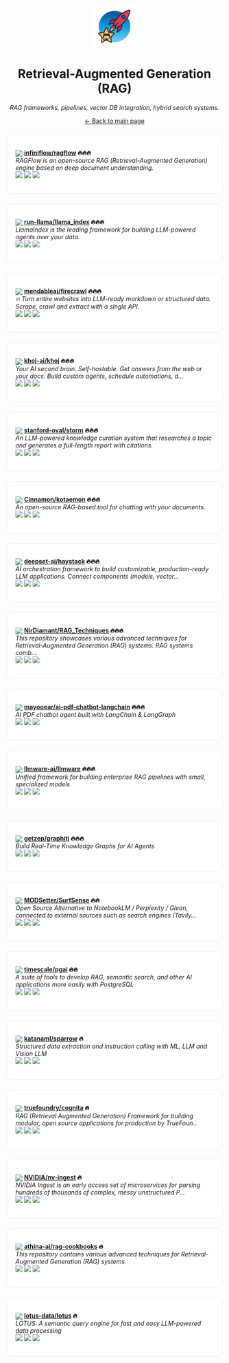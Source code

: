 <p align="center"><img src="../assets/awesome-logo.png" width="100" alt="Awesome Repos"/></p>
<h1 align="center">Retrieval-Augmented Generation (RAG)</h1>
<p align="center"><i>RAG frameworks, pipelines, vector DB integration, hybrid search systems.</i></p>

<p align="center"><a href="../README.md">← Back to main page</a></p>

<div align="left" style="border:1px solid #eee; border-radius:10px; padding:18px 20px; margin:24px 0; background:#fff;">

<img src="https://avatars.githubusercontent.com/u/69962740?v=4" width="32" style="vertical-align:middle;"/> <strong><a href="https://github.com/infiniflow/ragflow">infiniflow/ragflow</a> 🔥🔥🔥</strong><br/>
<em>RAGFlow is an open-source RAG (Retrieval-Augmented Generation) engine based on deep document understanding.</em><br/>
<span>
<a href="https://github.com/infiniflow/ragflow/stargazers"><img src="https://img.shields.io/github/stars/infiniflow/ragflow?style=flat-square&labelColor=343b41"></a>
<a href="https://github.com/infiniflow/ragflow/network/members"><img src="https://img.shields.io/github/forks/infiniflow/ragflow?style=flat-square&labelColor=343b41"></a>
<a href="https://github.com/infiniflow/ragflow/commits"><img src="https://img.shields.io/github/last-commit/infiniflow/ragflow?style=flat-square&labelColor=343b41"></a>
</span>
</div>

<div align="left" style="border:1px solid #eee; border-radius:10px; padding:18px 20px; margin:24px 0; background:#fff;">

<img src="https://avatars.githubusercontent.com/u/130722866?v=4" width="32" style="vertical-align:middle;"/> <strong><a href="https://github.com/run-llama/llama_index">run-llama/llama_index</a> 🔥🔥🔥</strong><br/>
<em>LlamaIndex is the leading framework for building LLM-powered agents over your data.</em><br/>
<span>
<a href="https://github.com/run-llama/llama_index/stargazers"><img src="https://img.shields.io/github/stars/run-llama/llama_index?style=flat-square&labelColor=343b41"></a>
<a href="https://github.com/run-llama/llama_index/network/members"><img src="https://img.shields.io/github/forks/run-llama/llama_index?style=flat-square&labelColor=343b41"></a>
<a href="https://github.com/run-llama/llama_index/commits"><img src="https://img.shields.io/github/last-commit/run-llama/llama_index?style=flat-square&labelColor=343b41"></a>
</span>
</div>

<div align="left" style="border:1px solid #eee; border-radius:10px; padding:18px 20px; margin:24px 0; background:#fff;">

<img src="https://avatars.githubusercontent.com/u/135057108?v=4" width="32" style="vertical-align:middle;"/> <strong><a href="https://github.com/mendableai/firecrawl">mendableai/firecrawl</a> 🔥🔥🔥</strong><br/>
<em>🔥 Turn entire websites into LLM-ready markdown or structured data. Scrape, crawl and extract with a single API.</em><br/>
<span>
<a href="https://github.com/mendableai/firecrawl/stargazers"><img src="https://img.shields.io/github/stars/mendableai/firecrawl?style=flat-square&labelColor=343b41"></a>
<a href="https://github.com/mendableai/firecrawl/network/members"><img src="https://img.shields.io/github/forks/mendableai/firecrawl?style=flat-square&labelColor=343b41"></a>
<a href="https://github.com/mendableai/firecrawl/commits"><img src="https://img.shields.io/github/last-commit/mendableai/firecrawl?style=flat-square&labelColor=343b41"></a>
</span>
</div>

<div align="left" style="border:1px solid #eee; border-radius:10px; padding:18px 20px; margin:24px 0; background:#fff;">

<img src="https://avatars.githubusercontent.com/u/134046886?v=4" width="32" style="vertical-align:middle;"/> <strong><a href="https://github.com/khoj-ai/khoj">khoj-ai/khoj</a> 🔥🔥🔥</strong><br/>
<em>Your AI second brain. Self-hostable. Get answers from the web or your docs. Build custom agents, schedule automations, d...</em><br/>
<span>
<a href="https://github.com/khoj-ai/khoj/stargazers"><img src="https://img.shields.io/github/stars/khoj-ai/khoj?style=flat-square&labelColor=343b41"></a>
<a href="https://github.com/khoj-ai/khoj/network/members"><img src="https://img.shields.io/github/forks/khoj-ai/khoj?style=flat-square&labelColor=343b41"></a>
<a href="https://github.com/khoj-ai/khoj/commits"><img src="https://img.shields.io/github/last-commit/khoj-ai/khoj?style=flat-square&labelColor=343b41"></a>
</span>
</div>

<div align="left" style="border:1px solid #eee; border-radius:10px; padding:18px 20px; margin:24px 0; background:#fff;">

<img src="https://avatars.githubusercontent.com/u/13667124?v=4" width="32" style="vertical-align:middle;"/> <strong><a href="https://github.com/stanford-oval/storm">stanford-oval/storm</a> 🔥🔥🔥</strong><br/>
<em>An LLM-powered knowledge curation system that researches a topic and generates a full-length report with citations.</em><br/>
<span>
<a href="https://github.com/stanford-oval/storm/stargazers"><img src="https://img.shields.io/github/stars/stanford-oval/storm?style=flat-square&labelColor=343b41"></a>
<a href="https://github.com/stanford-oval/storm/network/members"><img src="https://img.shields.io/github/forks/stanford-oval/storm?style=flat-square&labelColor=343b41"></a>
<a href="https://github.com/stanford-oval/storm/commits"><img src="https://img.shields.io/github/last-commit/stanford-oval/storm?style=flat-square&labelColor=343b41"></a>
</span>
</div>

<div align="left" style="border:1px solid #eee; border-radius:10px; padding:18px 20px; margin:24px 0; background:#fff;">

<img src="https://avatars.githubusercontent.com/u/3265185?v=4" width="32" style="vertical-align:middle;"/> <strong><a href="https://github.com/Cinnamon/kotaemon">Cinnamon/kotaemon</a> 🔥🔥🔥</strong><br/>
<em>An open-source RAG-based tool for chatting with your documents.</em><br/>
<span>
<a href="https://github.com/Cinnamon/kotaemon/stargazers"><img src="https://img.shields.io/github/stars/Cinnamon/kotaemon?style=flat-square&labelColor=343b41"></a>
<a href="https://github.com/Cinnamon/kotaemon/network/members"><img src="https://img.shields.io/github/forks/Cinnamon/kotaemon?style=flat-square&labelColor=343b41"></a>
<a href="https://github.com/Cinnamon/kotaemon/commits"><img src="https://img.shields.io/github/last-commit/Cinnamon/kotaemon?style=flat-square&labelColor=343b41"></a>
</span>
</div>

<div align="left" style="border:1px solid #eee; border-radius:10px; padding:18px 20px; margin:24px 0; background:#fff;">

<img src="https://avatars.githubusercontent.com/u/51827949?v=4" width="32" style="vertical-align:middle;"/> <strong><a href="https://github.com/deepset-ai/haystack">deepset-ai/haystack</a> 🔥🔥🔥</strong><br/>
<em>AI orchestration framework to build customizable, production-ready LLM applications. Connect components (models, vector...</em><br/>
<span>
<a href="https://github.com/deepset-ai/haystack/stargazers"><img src="https://img.shields.io/github/stars/deepset-ai/haystack?style=flat-square&labelColor=343b41"></a>
<a href="https://github.com/deepset-ai/haystack/network/members"><img src="https://img.shields.io/github/forks/deepset-ai/haystack?style=flat-square&labelColor=343b41"></a>
<a href="https://github.com/deepset-ai/haystack/commits"><img src="https://img.shields.io/github/last-commit/deepset-ai/haystack?style=flat-square&labelColor=343b41"></a>
</span>
</div>

<div align="left" style="border:1px solid #eee; border-radius:10px; padding:18px 20px; margin:24px 0; background:#fff;">

<img src="https://avatars.githubusercontent.com/u/28316913?v=4" width="32" style="vertical-align:middle;"/> <strong><a href="https://github.com/NirDiamant/RAG_Techniques">NirDiamant/RAG_Techniques</a> 🔥🔥🔥</strong><br/>
<em>This repository showcases various advanced techniques for Retrieval-Augmented Generation (RAG) systems. RAG systems comb...</em><br/>
<span>
<a href="https://github.com/NirDiamant/RAG_Techniques/stargazers"><img src="https://img.shields.io/github/stars/NirDiamant/RAG_Techniques?style=flat-square&labelColor=343b41"></a>
<a href="https://github.com/NirDiamant/RAG_Techniques/network/members"><img src="https://img.shields.io/github/forks/NirDiamant/RAG_Techniques?style=flat-square&labelColor=343b41"></a>
<a href="https://github.com/NirDiamant/RAG_Techniques/commits"><img src="https://img.shields.io/github/last-commit/NirDiamant/RAG_Techniques?style=flat-square&labelColor=343b41"></a>
</span>
</div>

<div align="left" style="border:1px solid #eee; border-radius:10px; padding:18px 20px; margin:24px 0; background:#fff;">

<img src="https://avatars.githubusercontent.com/u/107035552?v=4" width="32" style="vertical-align:middle;"/> <strong><a href="https://github.com/mayooear/ai-pdf-chatbot-langchain">mayooear/ai-pdf-chatbot-langchain</a> 🔥🔥🔥</strong><br/>
<em>AI PDF chatbot agent built with LangChain & LangGraph </em><br/>
<span>
<a href="https://github.com/mayooear/ai-pdf-chatbot-langchain/stargazers"><img src="https://img.shields.io/github/stars/mayooear/ai-pdf-chatbot-langchain?style=flat-square&labelColor=343b41"></a>
<a href="https://github.com/mayooear/ai-pdf-chatbot-langchain/network/members"><img src="https://img.shields.io/github/forks/mayooear/ai-pdf-chatbot-langchain?style=flat-square&labelColor=343b41"></a>
<a href="https://github.com/mayooear/ai-pdf-chatbot-langchain/commits"><img src="https://img.shields.io/github/last-commit/mayooear/ai-pdf-chatbot-langchain?style=flat-square&labelColor=343b41"></a>
</span>
</div>

<div align="left" style="border:1px solid #eee; border-radius:10px; padding:18px 20px; margin:24px 0; background:#fff;">

<img src="https://avatars.githubusercontent.com/u/145479774?v=4" width="32" style="vertical-align:middle;"/> <strong><a href="https://github.com/llmware-ai/llmware">llmware-ai/llmware</a> 🔥🔥🔥</strong><br/>
<em>Unified framework for building enterprise RAG pipelines with small, specialized models</em><br/>
<span>
<a href="https://github.com/llmware-ai/llmware/stargazers"><img src="https://img.shields.io/github/stars/llmware-ai/llmware?style=flat-square&labelColor=343b41"></a>
<a href="https://github.com/llmware-ai/llmware/network/members"><img src="https://img.shields.io/github/forks/llmware-ai/llmware?style=flat-square&labelColor=343b41"></a>
<a href="https://github.com/llmware-ai/llmware/commits"><img src="https://img.shields.io/github/last-commit/llmware-ai/llmware?style=flat-square&labelColor=343b41"></a>
</span>
</div>

<div align="left" style="border:1px solid #eee; border-radius:10px; padding:18px 20px; margin:24px 0; background:#fff;">

<img src="https://avatars.githubusercontent.com/u/132832125?v=4" width="32" style="vertical-align:middle;"/> <strong><a href="https://github.com/getzep/graphiti">getzep/graphiti</a> 🔥🔥🔥</strong><br/>
<em>Build Real-Time Knowledge Graphs for AI Agents</em><br/>
<span>
<a href="https://github.com/getzep/graphiti/stargazers"><img src="https://img.shields.io/github/stars/getzep/graphiti?style=flat-square&labelColor=343b41"></a>
<a href="https://github.com/getzep/graphiti/network/members"><img src="https://img.shields.io/github/forks/getzep/graphiti?style=flat-square&labelColor=343b41"></a>
<a href="https://github.com/getzep/graphiti/commits"><img src="https://img.shields.io/github/last-commit/getzep/graphiti?style=flat-square&labelColor=343b41"></a>
</span>
</div>

<div align="left" style="border:1px solid #eee; border-radius:10px; padding:18px 20px; margin:24px 0; background:#fff;">

<img src="https://avatars.githubusercontent.com/u/122026167?v=4" width="32" style="vertical-align:middle;"/> <strong><a href="https://github.com/MODSetter/SurfSense">MODSetter/SurfSense</a> 🔥🔥</strong><br/>
<em>Open Source Alternative to NotebookLM / Perplexity / Glean, connected to external sources such as search engines (Tavily...</em><br/>
<span>
<a href="https://github.com/MODSetter/SurfSense/stargazers"><img src="https://img.shields.io/github/stars/MODSetter/SurfSense?style=flat-square&labelColor=343b41"></a>
<a href="https://github.com/MODSetter/SurfSense/network/members"><img src="https://img.shields.io/github/forks/MODSetter/SurfSense?style=flat-square&labelColor=343b41"></a>
<a href="https://github.com/MODSetter/SurfSense/commits"><img src="https://img.shields.io/github/last-commit/MODSetter/SurfSense?style=flat-square&labelColor=343b41"></a>
</span>
</div>

<div align="left" style="border:1px solid #eee; border-radius:10px; padding:18px 20px; margin:24px 0; background:#fff;">

<img src="https://avatars.githubusercontent.com/u/8986001?v=4" width="32" style="vertical-align:middle;"/> <strong><a href="https://github.com/timescale/pgai">timescale/pgai</a> 🔥🔥</strong><br/>
<em>A suite of tools to develop RAG, semantic search, and other AI applications more easily with PostgreSQL</em><br/>
<span>
<a href="https://github.com/timescale/pgai/stargazers"><img src="https://img.shields.io/github/stars/timescale/pgai?style=flat-square&labelColor=343b41"></a>
<a href="https://github.com/timescale/pgai/network/members"><img src="https://img.shields.io/github/forks/timescale/pgai?style=flat-square&labelColor=343b41"></a>
<a href="https://github.com/timescale/pgai/commits"><img src="https://img.shields.io/github/last-commit/timescale/pgai?style=flat-square&labelColor=343b41"></a>
</span>
</div>

<div align="left" style="border:1px solid #eee; border-radius:10px; padding:18px 20px; margin:24px 0; background:#fff;">

<img src="https://avatars.githubusercontent.com/u/49202856?v=4" width="32" style="vertical-align:middle;"/> <strong><a href="https://github.com/katanaml/sparrow">katanaml/sparrow</a> 🔥</strong><br/>
<em>Structured data extraction and instruction calling with ML, LLM and Vision LLM</em><br/>
<span>
<a href="https://github.com/katanaml/sparrow/stargazers"><img src="https://img.shields.io/github/stars/katanaml/sparrow?style=flat-square&labelColor=343b41"></a>
<a href="https://github.com/katanaml/sparrow/network/members"><img src="https://img.shields.io/github/forks/katanaml/sparrow?style=flat-square&labelColor=343b41"></a>
<a href="https://github.com/katanaml/sparrow/commits"><img src="https://img.shields.io/github/last-commit/katanaml/sparrow?style=flat-square&labelColor=343b41"></a>
</span>
</div>

<div align="left" style="border:1px solid #eee; border-radius:10px; padding:18px 20px; margin:24px 0; background:#fff;">

<img src="https://avatars.githubusercontent.com/u/93512441?v=4" width="32" style="vertical-align:middle;"/> <strong><a href="https://github.com/truefoundry/cognita">truefoundry/cognita</a> 🔥</strong><br/>
<em>RAG (Retrieval Augmented Generation) Framework for building modular, open source applications for production by TrueFoun...</em><br/>
<span>
<a href="https://github.com/truefoundry/cognita/stargazers"><img src="https://img.shields.io/github/stars/truefoundry/cognita?style=flat-square&labelColor=343b41"></a>
<a href="https://github.com/truefoundry/cognita/network/members"><img src="https://img.shields.io/github/forks/truefoundry/cognita?style=flat-square&labelColor=343b41"></a>
<a href="https://github.com/truefoundry/cognita/commits"><img src="https://img.shields.io/github/last-commit/truefoundry/cognita?style=flat-square&labelColor=343b41"></a>
</span>
</div>

<div align="left" style="border:1px solid #eee; border-radius:10px; padding:18px 20px; margin:24px 0; background:#fff;">

<img src="https://avatars.githubusercontent.com/u/1728152?v=4" width="32" style="vertical-align:middle;"/> <strong><a href="https://github.com/NVIDIA/nv-ingest">NVIDIA/nv-ingest</a> 🔥</strong><br/>
<em>NVIDIA Ingest is an early access set of microservices for parsing hundreds of thousands of complex, messy unstructured P...</em><br/>
<span>
<a href="https://github.com/NVIDIA/nv-ingest/stargazers"><img src="https://img.shields.io/github/stars/NVIDIA/nv-ingest?style=flat-square&labelColor=343b41"></a>
<a href="https://github.com/NVIDIA/nv-ingest/network/members"><img src="https://img.shields.io/github/forks/NVIDIA/nv-ingest?style=flat-square&labelColor=343b41"></a>
<a href="https://github.com/NVIDIA/nv-ingest/commits"><img src="https://img.shields.io/github/last-commit/NVIDIA/nv-ingest?style=flat-square&labelColor=343b41"></a>
</span>
</div>

<div align="left" style="border:1px solid #eee; border-radius:10px; padding:18px 20px; margin:24px 0; background:#fff;">

<img src="https://avatars.githubusercontent.com/u/139258696?v=4" width="32" style="vertical-align:middle;"/> <strong><a href="https://github.com/athina-ai/rag-cookbooks">athina-ai/rag-cookbooks</a> 🔥</strong><br/>
<em>This repository contains various advanced techniques for Retrieval-Augmented Generation (RAG) systems.</em><br/>
<span>
<a href="https://github.com/athina-ai/rag-cookbooks/stargazers"><img src="https://img.shields.io/github/stars/athina-ai/rag-cookbooks?style=flat-square&labelColor=343b41"></a>
<a href="https://github.com/athina-ai/rag-cookbooks/network/members"><img src="https://img.shields.io/github/forks/athina-ai/rag-cookbooks?style=flat-square&labelColor=343b41"></a>
<a href="https://github.com/athina-ai/rag-cookbooks/commits"><img src="https://img.shields.io/github/last-commit/athina-ai/rag-cookbooks?style=flat-square&labelColor=343b41"></a>
</span>
</div>

<div align="left" style="border:1px solid #eee; border-radius:10px; padding:18px 20px; margin:24px 0; background:#fff;">

<img src="https://avatars.githubusercontent.com/u/191745116?v=4" width="32" style="vertical-align:middle;"/> <strong><a href="https://github.com/lotus-data/lotus">lotus-data/lotus</a> 🔥</strong><br/>
<em>LOTUS: A semantic query engine for fast and easy LLM-powered data processing</em><br/>
<span>
<a href="https://github.com/lotus-data/lotus/stargazers"><img src="https://img.shields.io/github/stars/lotus-data/lotus?style=flat-square&labelColor=343b41"></a>
<a href="https://github.com/lotus-data/lotus/network/members"><img src="https://img.shields.io/github/forks/lotus-data/lotus?style=flat-square&labelColor=343b41"></a>
<a href="https://github.com/lotus-data/lotus/commits"><img src="https://img.shields.io/github/last-commit/lotus-data/lotus?style=flat-square&labelColor=343b41"></a>
</span>
</div>

